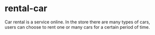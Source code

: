 # rental-car
Car rental is a service online. In the store there are many types of cars, users can choose to rent one or many cars for a certain period of time.
